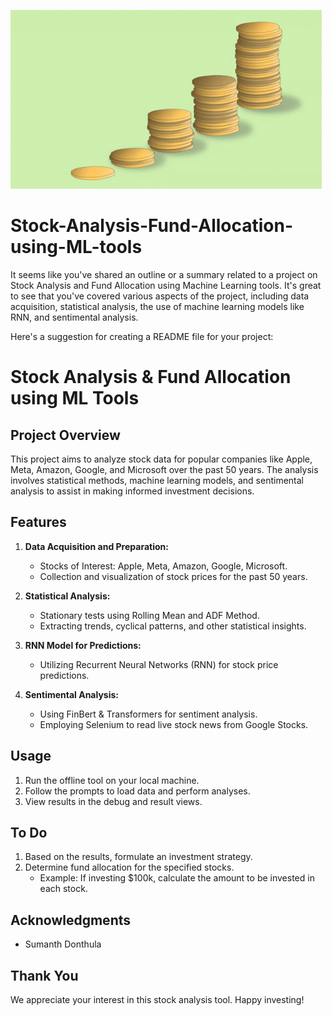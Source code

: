 ![Stock Analysis GIF](investment-money.gif)

# Stock-Analysis-Fund-Allocation-using-ML-tools

It seems like you've shared an outline or a summary related to a project on Stock Analysis and Fund Allocation using Machine Learning tools. It's great to see that you've covered various aspects of the project, including data acquisition, statistical analysis, the use of machine learning models like RNN, and sentimental analysis.

Here's a suggestion for creating a README file for your project:

# Stock Analysis & Fund Allocation using ML Tools

## Project Overview

This project aims to analyze stock data for popular companies like Apple, Meta, Amazon, Google, and Microsoft over the past 50 years. The analysis involves statistical methods, machine learning models, and sentimental analysis to assist in making informed investment decisions.

## Features

1. **Data Acquisition and Preparation:**
   - Stocks of Interest: Apple, Meta, Amazon, Google, Microsoft.
   - Collection and visualization of stock prices for the past 50 years.

2. **Statistical Analysis:**
   - Stationary tests using Rolling Mean and ADF Method.
   - Extracting trends, cyclical patterns, and other statistical insights.

3. **RNN Model for Predictions:**
   - Utilizing Recurrent Neural Networks (RNN) for stock price predictions.

4. **Sentimental Analysis:**
   - Using FinBert & Transformers for sentiment analysis.
   - Employing Selenium to read live stock news from Google Stocks.

## Usage

1. Run the offline tool on your local machine.
2. Follow the prompts to load data and perform analyses.
3. View results in the debug and result views.

## To Do

1. Based on the results, formulate an investment strategy.
2. Determine fund allocation for the specified stocks.
   - Example: If investing $100k, calculate the amount to be invested in each stock.

## Acknowledgments

- Sumanth Donthula

## Thank You

We appreciate your interest in this stock analysis tool. Happy investing!
